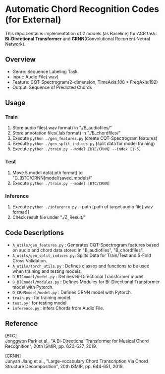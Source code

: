 # Automatic Chord Recognition Codes (for External)

This repo contains implementation of 2 models (as Baseline) for ACR task:  
**Bi-Directional Transformer** and **CRNN**(Convolutional Recurrent Neural Network).  

## Overview
- Genre: Sequence Labeling Task
- Input: Audio File(.wav)  
- Feature: CQT-Spectrogram(2-dimension, TimeAxis:108 * FreqAxis:192)  
- Output: Sequence of Predicted Chords

## Usage
### Train
1. Store audio files(.wav format) in "./B_audiofiles/"
2. Store annotation files(.lab format) in "./B_chordfiles/"
3. Execute `python ./gen_features.py` (create CQT-Spectrogram features)
4. Execute `python ./gen_split_indices.py` (split data for model training)
5. Execute `python ./train.py --model [BTC/CRNN] --index [1-5]`

### Test
1. Move 5 model data(.pth format) to "D_[BTC/CRNN]model/saved_models/"
2. Execute `python ./train.py --model [BTC/CRNN]`

### Inference
1. Execute `python ./inference.py` --path [path of target audio file(.wav format)]
2. Check result file under "./Z_Result/"

## Code Descriptions
- `A_utils/gen_features.py` : Generates CQT-Spectrogram features based on audio and chord data stored in "B_audiofiles", "B_chordfiles".
- `A_utils/gen_split_indices.py`: Splits Data for Train/Test and 5-Fold Cross Validation.
- `A_utils/torch_utils.py` : Defines classes and functions to be used when training and testing models.
- `D_BTCmodel/model.py` : Defines Bi-Directional Transformer model.
- `D_BTCmodel/modules.py` : Defines Modules for Bi-Directional Transformer model with Pytorch.
- `D_CRNNmodel/model.py` : Defines CRNN model with Pytorch.
- `train.py` : for training model.
- `test.py` : for testing model.
- `inference.py` : infers Chords from Audio File.



## Reference
[BTC]  
Jonggwon Park et al., "A Bi-Directional Transformer for Musical Chord Recognition", 20th ISMIR, pp. 620-627, 2019.

[CRNN]  
Junyan Jiang et al., "Large-vocabulary Chord Transcription Via Chord Structure Decomposition", 20th ISMIR, pp. 644-651, 2019.
